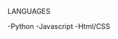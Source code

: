 LANGUAGES

 -Python
 -Javascript
 -Html/CSS

<!---
ItIzYe/ItIzYe is a ✨ special ✨ repository because its `README.md` (this file) appears on your GitHub profile.
You can click the Preview link to take a look at your changes.
--->
